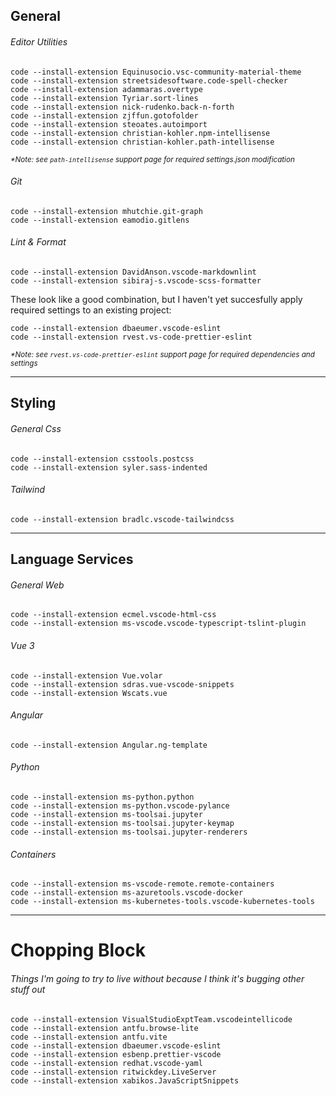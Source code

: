 ## General 
###### Editor Utilities
```
code --install-extension Equinusocio.vsc-community-material-theme
code --install-extension streetsidesoftware.code-spell-checker
code --install-extension adammaras.overtype
code --install-extension Tyriar.sort-lines
code --install-extension nick-rudenko.back-n-forth
code --install-extension zjffun.gotofolder
code --install-extension steoates.autoimport
code --install-extension christian-kohler.npm-intellisense
code --install-extension christian-kohler.path-intellisense
```
<small>_*Note: see `path-intellisense` support page for required settings.json modification_</small>

###### Git
```
code --install-extension mhutchie.git-graph
code --install-extension eamodio.gitlens

```

###### Lint & Format
```
code --install-extension DavidAnson.vscode-markdownlint
code --install-extension sibiraj-s.vscode-scss-formatter
```

These look like a good combination, but I haven't yet succesfully apply required settings to an existing project:
```
code --install-extension dbaeumer.vscode-eslint
code --install-extension rvest.vs-code-prettier-eslint
```
<small>_*Note: see `rvest.vs-code-prettier-eslint` support page for required dependencies and settings_</small>

---

## Styling
###### General Css
```
code --install-extension csstools.postcss
code --install-extension syler.sass-indented

```

###### Tailwind
```
code --install-extension bradlc.vscode-tailwindcss

```
---

## Language Services
###### General Web
```
code --install-extension ecmel.vscode-html-css
code --install-extension ms-vscode.vscode-typescript-tslint-plugin
```

###### Vue 3
```
code --install-extension Vue.volar
code --install-extension sdras.vue-vscode-snippets
code --install-extension Wscats.vue

```

###### Angular
```
code --install-extension Angular.ng-template
```

###### Python
```
code --install-extension ms-python.python
code --install-extension ms-python.vscode-pylance
code --install-extension ms-toolsai.jupyter
code --install-extension ms-toolsai.jupyter-keymap
code --install-extension ms-toolsai.jupyter-renderers

```

###### Containers
```
code --install-extension ms-vscode-remote.remote-containers
code --install-extension ms-azuretools.vscode-docker
code --install-extension ms-kubernetes-tools.vscode-kubernetes-tools

```

---
# Chopping Block
###### _Things I'm going to try to live without because I think it's bugging other stuff out_
```
code --install-extension VisualStudioExptTeam.vscodeintellicode
code --install-extension antfu.browse-lite
code --install-extension antfu.vite
code --install-extension dbaeumer.vscode-eslint
code --install-extension esbenp.prettier-vscode
code --install-extension redhat.vscode-yaml
code --install-extension ritwickdey.LiveServer
code --install-extension xabikos.JavaScriptSnippets
```